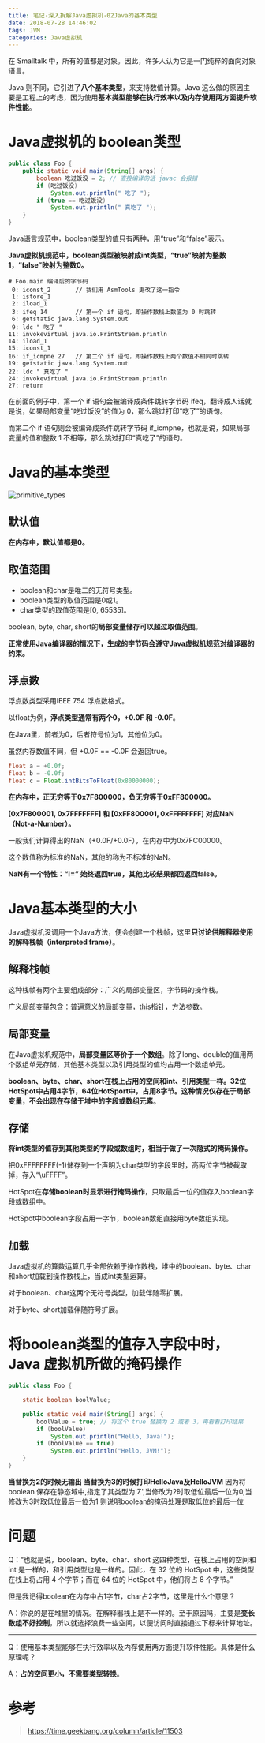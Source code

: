```yaml
---
title: 笔记-深入拆解Java虚拟机-02Java的基本类型
date: 2018-07-28 14:46:02
tags: JVM
categories: Java虚拟机
---
```


在 Smalltalk 中，所有的值都是对象。因此，许多人认为它是一门纯粹的面向对象语言。

Java 则不同，它引进了**八个基本类型**，来支持数值计算。Java 这么做的原因主要是工程上的考虑，因为使用**基本类型能够在执行效率以及内存使用两方面提升软件性能**。

# Java虚拟机的 boolean类型

```java
public class Foo {
	public static void main(String[] args) {
		boolean 吃过饭没 = 2; // 直接编译的话 javac 会报错
		if (吃过饭没) 
			System.out.println(" 吃了 ");
		if (true == 吃过饭没) 
			System.out.println(" 真吃了 ");
	}
}
```

Java语言规范中，boolean类型的值只有两种，用“true”和“false”表示。

**Java虚拟机规范中，boolean类型被映射成int类型，“true”映射为整数1，“false”映射为整数0。**

```
# Foo.main 编译后的字节码
 0: iconst_2       // 我们用 AsmTools 更改了这一指令
 1: istore_1
 2: iload_1
 3: ifeq 14        // 第一个 if 语句，即操作数栈上数值为 0 时跳转
 6: getstatic java.lang.System.out
 9: ldc " 吃了 "
11: invokevirtual java.io.PrintStream.println
14: iload_1
15: iconst_1
16: if_icmpne 27   // 第二个 if 语句，即操作数栈上两个数值不相同时跳转
19: getstatic java.lang.System.out
22: ldc " 真吃了 "
24: invokevirtual java.io.PrintStream.println
27: return
```

在前面的例子中，第一个 if 语句会被编译成条件跳转字节码 ifeq，翻译成人话就是说，如果局部变量“吃过饭没”的值为 0，那么跳过打印“吃了”的语句。  

而第二个 if 语句则会被编译成条件跳转字节码 if_icmpne，也就是说，如果局部变量的值和整数 1 不相等，那么跳过打印“真吃了”的语句。  

# Java的基本类型

![primitive_types](/images/posts/JVM/02/primitive_types.png)

## 默认值

**在内存中，默认值都是0。**

## 取值范围

- boolean和char是唯二的无符号类型。
- boolean类型的取值范围是0或1。
- char类型的取值范围是[0, 65535]。

boolean, byte, char, short的**局部变量储存可以超过取值范围**。

**正常使用Java编译器的情况下，生成的字节码会遵守Java虚拟机规范对编译器的约束。**

## 浮点数

浮点数类型采用IEEE 754 浮点数格式。

以float为例，**浮点类型通常有两个0，+0.0F 和 \-0.0F**。

在Java里，前者为0，后者符号位为1，其他位为0。

虽然内存数值不同，但 +0.0F == -0.0F 会返回true。

```java
float a = +0.0f;
float b = -0.0f;
float c = Float.intBitsToFloat(0x80000000);
```

**在内存中，正无穷等于0x7F800000，负无穷等于0xFF800000。**

**[0x7F800001, 0x7FFFFFFF] 和 [0xFF800001, 0xFFFFFFFF] 对应NaN （Not-a-Number）。**

一般我们计算得出的NaN（+0.0F/+0.0F），在内存中为0x7FC00000。

这个数值称为标准的NaN，其他的称为不标准的NaN。

**NaN有一个特性：“!=” 始终返回true，其他比较结果都回返回false。**

# Java基本类型的大小

Java虚拟机没调用一个Java方法，便会创建一个栈帧，这里**只讨论供解释器使用的解释栈帧（interpreted frame）**。

## 解释栈帧

这种栈帧有两个主要组成部分：广义的局部变量区，字节码的操作栈。

广义局部变量包含：普遍意义的局部变量，this指针，方法参数。

## 局部变量

在Java虚拟机规范中，**局部变量区等价于一个数组**。除了long、double的值用两个数组单元存储，其他基本类型以及引用类型的值均占用一个数组单元。

**boolean、byte、char、short在栈上占用的空间和int、引用类型一样。**32位HotSpot中占用4字节，64位HotSport中，占用8字节。这种情况**仅存在于局部变量，不会出现在存储于堆中的字段或数组元素**。

## 存储

**将int类型的值存到其他类型的字段或数组时，相当于做了一次隐式的掩码操作。**

把0xFFFFFFFF(-1)储存到一个声明为char类型的字段里时，高两位字节被截取掉，存入“\uFFFF”。

HotSpot在**存储boolean时显示进行掩码操作**，只取最后一位的值存入boolean字段或数组中。

HotSpot中boolean字段占用一字节，boolean数组直接用byte数组实现。

## 加载

Java虚拟机的算数运算几乎全部依赖于操作数栈，堆中的boolean、byte、char和short加载到操作数栈上，当成int类型运算。

对于boolean、char这两个无符号类型，加载伴随零扩展。

对于byte、short加载伴随符号扩展。

# 将boolean类型的值存入字段中时，Java 虚拟机所做的掩码操作

```java
public class Foo {

	static boolean boolValue;

	public static void main(String[] args) {
		boolValue = true; // 将这个 true 替换为 2 或者 3，再看看打印结果
		if (boolValue) 
			System.out.println("Hello, Java!");
		if (boolValue == true) 
			System.out.println("Hello, JVM!");
	}
}
```

**当替换为2的时候无输出**
**当替换为3的时候打印HelloJava及HelloJVM**
因为将boolean 保存在静态域中,指定了其类型为'Z',当修改为2时取低位最后一位为0,当修改为3时取低位最后一位为1
则说明boolean的掩码处理是取低位的最后一位

# 问题

Q：“也就是说，boolean、byte、char、short 这四种类型，在栈上占用的空间和 int 是一样的，和引用类型也是一样的。因此，在 32 位的 HotSpot 中，这些类型在栈上将占用 4 个字节；而在 64 位的 HotSpot 中，他们将占 8 个字节。”

但是我记得boolean在内存中占1字节，char占2字节，这里是什么个意思？

A：你说的是在堆里的情况。在解释器栈上是不一样的。至于原因吗，主要是**变长数组不好控制**，所以就选择浪费一些空间，以便访问时直接通过下标来计算地址。

***

Q：使用基本类型能够在执行效率以及内存使用两方面提升软件性能。具体是什么原理呢？

A：**占的空间更小，不需要类型转换**。

# 参考

> https://time.geekbang.org/column/article/11503